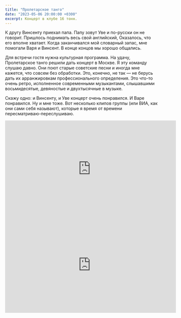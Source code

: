 ```yaml
---
title: "Пролетарское танго"
date: "2023-05-06 20:00:00 +0300"
excerpt: Концерт в клубе 16 тонн.
---
```


К другу Винсенту приехал папа. Папу зовут Уве и по-русски он не говорит. Пришлось поднимать весь свой английский, Оказалось, что его вполне хватает. Когда заканчивался мой словарный запас, мне помогали Варя и Винсент. В конце концов мы хорошо общались.

Для встречи гостя нужна культурная программа. На удачу, Пролетарское танго решили дать концерт в Москве. Я эту команду слушаю давно. Они поют старые советские песни и иногда мне кажется, что совсем без обработки. Это, конечно, не так — не берусь дать их арранжировкам профессионального определения. Это что-то очень ретро, исполненное современными музыкантами, слышавшими восьмидесятые, девяностые и двухтысячные в музыке.

Скажу одно: и Винсенту, и Уве концерт очень понравился. И Варе понравился. Ну и мне тоже. Вот несколько клипов группы (или ВИА, как они сами себя называют), которые я время от времени пересматриваю-переслушиваю.


<div class="video-wrapper">
    <iframe width="560" height="315" src="https://www.youtube.com/embed/Ih9FLpKONoc" title="YouTube video player" frameborder="0" allow="accelerometer; autoplay; clipboard-write; encrypted-media; gyroscope; picture-in-picture; web-share" allowfullscreen></iframe>
</div>

<div class="video-wrapper">
    <iframe width="560" height="315" src="https://www.youtube.com/embed/npyO3zJeuz0" title="YouTube video player" frameborder="0" allow="accelerometer; autoplay; clipboard-write; encrypted-media; gyroscope; picture-in-picture; web-share" allowfullscreen></iframe>
</div>
